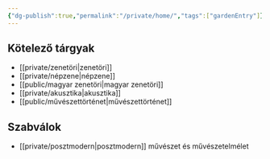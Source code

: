 ```yaml
---
{"dg-publish":true,"permalink":"/private/home/","tags":["gardenEntry"]}
---
```


## Kötelező tárgyak

- [[private/zenetöri\|zenetöri]]
- [[private/népzene\|népzene]]
- [[public/magyar zenetöri\|magyar zenetöri]]
- [[private/akusztika\|akusztika]]
- [[public/művészettörténet\|művészettörténet]]

## Szabválok

- [[private/posztmodern\|posztmodern]] művészet és művészetelmélet